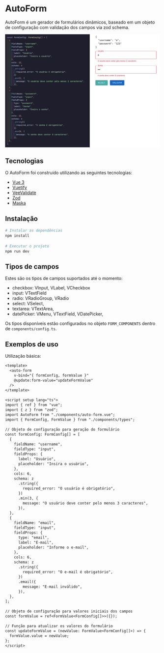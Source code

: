 # AutoForm

AutoForm é um gerador de formulários dinâmicos, baseado em um objeto de configuração com validação dos campos via zod schema.

![AutoForm demo](./src/assets/example.png)

## Tecnologias

O AutoForm foi construído utilizando as seguintes tecnologias:

- [Vue 3](https://vuejs.org/)
- [Vuetify](https://vuetifyjs.com/)
- [VeeValidate](https://vee-validate.logaretm.com/v4/)
- [Zod](https://zod.dev/)
- [Maska](https://beholdr.github.io/maska/v3/#/vue)

## Instalação

```bash
# Instalar as dependências
npm install

# Executar o projeto
npm run dev
```

## Tipos de campos

Estes são os tipos de campos suportados até o momento:

- checkbox: VInput, VLabel, VCheckbox
- input: VTextField
- radio: VRadioGroup, VRadio
- select: VSelect,
- textarea: VTextArea,
- datePicker: VMenu, VTextField, VDatePicker,

Os tipos disponíveis estão configurados no objeto `FORM_COMPONENTS` dentro de `components/config.ts`.

## Exemplos de uso

Utilização básica:

```vue
<template>
  <auto-form
    v-bind="{ formConfig, formValue }"
    @update:form-value="updateFormValue"
  />
</template>

<script setup lang="ts">
import { ref } from "vue";
import { z } from "zod";
import AutoForm from "./components/auto-form.vue";
import { FormConfig, FormValue } from "./components/types";

// Objeto de configuração para geração do formulário
const formConfig: FormConfig[] = [
  {
    fieldName: "username",
    fieldType: "input",
    fieldProps: {
      label: "Usuário",
      placeholder: "Insira o usuário",
    },
    cols: 6,
    schema: z
      .string({
        required_error: "O usuário é obrigatório",
      })
      .min(3, {
        message: "O usuário deve conter pelo menos 3 caracteres",
      }),
  },
  {
    fieldName: "email",
    fieldType: "input",
    fieldProps: {
      type: "email",
      label: "E-mail",
      placeholder: "Informe o e-mail",
    },
    cols: 6,
    schema: z
      .string({
        required_error: "O e-mail é obrigatório",
      })
      .email({
        message: "E-mail inválido",
      }),
  },
];

// Objeto de configuração para valores iniciais dos campos
const formValue = ref<FormValue<FormConfig[]>>({});

// Função para atualizar os valores do formulário
const updateFormValue = (newValue: FormValue<FormConfig[]>) => {
  formValue.value = newValue;
};
</script>
```
